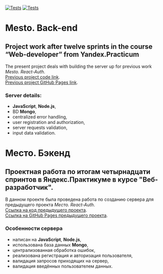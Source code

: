 [![Tests](https://github.com/Sibusky/express-mesto-gha/actions/workflows/tests-13-sprint.yml/badge.svg)](https://github.com/Sibusky/express-mesto-gha/actions/workflows/tests-13-sprint.yml) [![Tests](https://github.com/Sibusky/express-mesto-gha/actions/workflows/tests-14-sprint.yml/badge.svg)](https://github.com/Sibusky/express-mesto-gha/actions/workflows/tests-14-sprint.yml)


# Mesto. Back-end

## Project work after twelve sprints in the course “Web-developer” from Yandex.Practicum

The present project deals with building the server up for previous work _Mesto. React-Auth_.   
[Previous project code link](https://github.com/Sibusky/react-mesto-auth).  
[Previous project GitHub Pages link](https://sibusky.github.io/react-mesto-auth/index.html).   

### Server details:
- **JavaScript**, **Node.js**,
- BD **Mongo**,
- centralized error handling,
- user registration and authorization,
- server requests validation,
- input data validation.

# Место. Бэкенд

## Проектная работа по итогам четырнадцати спринтов в Яндекс.Практикуме в курсе "Веб-разработчик".

В данном проекте была проведена работа по созданию сервера для предыдущего проекта _Место. React-Auth_.   
[Ссылка на код предыдущего проекта](https://github.com/Sibusky/react-mesto-auth).  
[Ссылка на GitHub Pages предыдущего проекта](https://sibusky.github.io/react-mesto-auth/index.html).  

### Особенности сервера
- написан на **JavaScript**, **Node.js**,
- использована база данных **Mongo**,
- централизованная обработка ошибок,
- реализована регистрация и авторизация пользователя,
- валидация запросов приходящих на сервер,
- валидация введённых пользователем данных.
